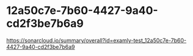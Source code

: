 # 12a50c7e-7b60-4427-9a40-cd2f3be7b6a9
https://sonarcloud.io/summary/overall?id=examly-test_12a50c7e-7b60-4427-9a40-cd2f3be7b6a9
